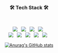 <div align="center">
  
  <h3 align="center"><b>🛠 Tech Stack 🛠</b></h3>
</br>
<p>
  <img src="https://img.shields.io/badge/HTML-E34F26?style=flat-square&logo=HTML5&logoColor=white"/> &nbsp
  <img src="https://img.shields.io/badge/CSS-1572B6?style=flat-square&logo=CSS3&logoColor=white"/> &nbsp
  <img src="https://img.shields.io/badge/JavaScript-F7DF1E?style=flat-square&logo=JavaScript&logoColor=white"/> &nbsp
  <img src="https://img.shields.io/badge/React-61DAFB?style=flat-square&logo=React&logoColor=white" /> &nbsp
  <br>
  <img src="https://img.shields.io/badge/Node.js-339933?style=flat-square&logo=Node.js&logoColor=white"/> &nbsp 
  <img src="https://img.shields.io/badge/Express-000000?style=flat-square&logo=Express&logoColor=white"/> &nbsp 
  <img src="https://img.shields.io/badge/MongoDB-47A248?style=flat-square&logo=MongoDB&logoColor=white"/> &nbsp 
  <img src="https://img.shields.io/badge/MySQL-4479A1?style=flat-square&logo=MySQL&logoColor=white"/> &nbsp
  <img src="https://img.shields.io/badge/Amazon AWS-232F3E?style=flat-square&logo=Amazon%20AWS&logoColor=white"/> &nbsp
  

</p>

  [![Anurag's GitHub stats](https://github-readme-stats.vercel.app/api?username=leejh96&hide_title=true&show_icons=true&include_all_commits=true&disable_animations=true&theme=graywhite)](https://github.com/anuraghazra/github-readme-stats)


</div>
 
